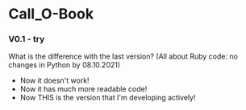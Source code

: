 # Call_O-Book
### V0.1 - try
What is the difference with the last version? (All about Ruby code: no changes in Python by 08.10.2021)
 - Now it doesn't work! 
 - Now it has much more readable code! 
 - Now THIS is the version that I'm developing actively!
